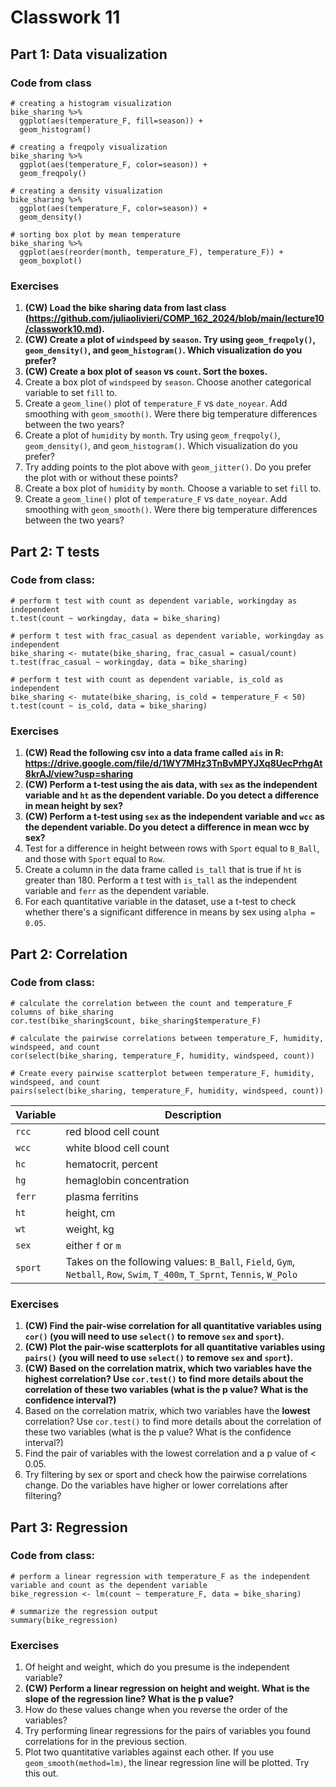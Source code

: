 # Classwork 11

## Part 1: Data visualization

### Code from class
```
# creating a histogram visualization
bike_sharing %>%
  ggplot(aes(temperature_F, fill=season)) +
  geom_histogram()

# creating a freqpoly visualization
bike_sharing %>%
  ggplot(aes(temperature_F, color=season)) +
  geom_freqpoly()

# creating a density visualization
bike_sharing %>%
  ggplot(aes(temperature_F, color=season)) +
  geom_density()

# sorting box plot by mean temperature
bike_sharing %>%
  ggplot(aes(reorder(month, temperature_F), temperature_F)) +
  geom_boxplot()
```

### Exercises
1. **(CW) Load the bike sharing data from last class (https://github.com/juliaolivieri/COMP_162_2024/blob/main/lecture10/classwork10.md).**
1. **(CW) Create a plot of `windspeed` by `season`. Try using `geom_freqpoly()`, `geom_density()`, and `geom_histogram()`. Which visualization do you prefer?**
1. **(CW) Create a box plot of `season` vs `count`. Sort the boxes.**
1. Create a box plot of `windspeed` by `season`. Choose another categorical variable to set `fill` to.
1. Create a `geom_line()` plot of `temperature_F` vs `date_noyear`. Add smoothing with `geom_smooth()`. Were there big temperature differences between the two years?
1. Create a plot of `humidity` by `month`. Try using `geom_freqpoly()`, `geom_density()`, and `geom_histogram()`. Which visualization do you prefer?
1. Try adding points to the plot above with `geom_jitter()`. Do you prefer the plot with or without these points?
1. Create a box plot of `humidity` by `month`. Choose a variable to set `fill` to.
1. Create a `geom_line()` plot of `temperature_F` vs `date_noyear`. Add smoothing with `geom_smooth()`. Were there big temperature differences between the two years?

## Part 2: T tests

### Code from class:
```
# perform t test with count as dependent variable, workingday as independent
t.test(count ~ workingday, data = bike_sharing)

# perform t test with frac_casual as dependent variable, workingday as independent
bike_sharing <- mutate(bike_sharing, frac_casual = casual/count)
t.test(frac_casual ~ workingday, data = bike_sharing)

# perform t test with count as dependent variable, is_cold as independent
bike_sharing <- mutate(bike_sharing, is_cold = temperature_F < 50)
t.test(count ~ is_cold, data = bike_sharing)
```

### Exercises
1. **(CW) Read the following csv into a data frame called `ais` in R: https://drive.google.com/file/d/1WY7MHz3TnBvMPYJXq8UecPrhgAt8krAJ/view?usp=sharing**
1. **(CW) Perform a t-test using the ais data, with `sex` as the independent variable and `ht` as the dependent variable. Do you detect a difference in mean height by sex?**
1. **(CW) Perform a t-test using `sex` as the independent variable and `wcc` as the dependent variable. Do you detect a difference in mean wcc by sex?**
1. Test for a difference in height between rows with `Sport` equal to `B_Ball`, and those with `Sport` equal to `Row`.
1. Create a column in the data frame called `is_tall` that is true if `ht` is greater than 180. Perform a t test with `is_tall` as the independent variable and `ferr` as the dependent variable.
1. For each quantitative variable in the dataset, use a t-test to check whether there's a significant difference in means by sex using `alpha = 0.05`.

## Part 2: Correlation

### Code from class:
```
# calculate the correlation between the count and temperature_F columns of bike_sharing
cor.test(bike_sharing$count, bike_sharing$temperature_F)

# calculate the pairwise correlations between temperature_F, humidity, windspeed, and count
cor(select(bike_sharing, temperature_F, humidity, windspeed, count))

# Create every pairwise scatterplot between temperature_F, humidity, windspeed, and count
pairs(select(bike_sharing, temperature_F, humidity, windspeed, count))
```

| Variable | Description |
| -- | -- |
| `rcc` | red blood cell count |
| `wcc` | white blood cell count |
| `hc` | hematocrit, percent |
| `hg` | hemaglobin concentration |
| `ferr` | plasma ferritins |
| `ht` | height, cm |
| `wt` | weight, kg|
| `sex` | either `f` or `m` |
| `sport` | Takes on the following values: `B_Ball`, `Field`, `Gym`, `Netball`, `Row`, `Swim`, `T_400m`, `T_Sprnt`, `Tennis`, `W_Polo`|

### Exercises
1. **(CW) Find the pair-wise correlation for all quantitative variables using `cor()` (you will need to use `select()` to remove `sex` and `sport`).**
1. **(CW) Plot the pair-wise scatterplots for all quantitative variables using `pairs()` (you will need to use `select()` to remove `sex` and `sport`).**
1. **(CW) Based on the correlation matrix, which two variables have the **highest** correlation? Use `cor.test()` to find more details about the correlation of these two variables (what is the p value? What is the confidence interval?)**
1. Based on the correlation matrix, which two variables have the **lowest** correlation? Use `cor.test()` to find more details about the correlation of these two variables (what is the p value? What is the confidence interval?)
1. Find the pair of variables with the lowest correlation and a p value of < 0.05.
1. Try filtering by sex or sport and check how the pairwise correlations change. Do the variables have higher or lower correlations after filtering?

## Part 3: Regression

### Code from class:
```
# perform a linear regression with temperature_F as the independent variable and count as the dependent variable
bike_regression <- lm(count ~ temperature_F, data = bike_sharing)

# summarize the regression output
summary(bike_regression)
```

### Exercises
1. Of height and weight, which do you presume is the independent variable?
2. **(CW) Perform a linear regression on height and weight. What is the slope of the regression line? What is the p value?**
3. How do these values change when you reverse the order of the variables?
4. Try performing linear regressions for the pairs of variables you found correlations for in the previous section.
5. Plot two quantitative variables against each other. If you use `geom_smooth(method=lm)`, the linear regression line will be plotted. Try this out.

